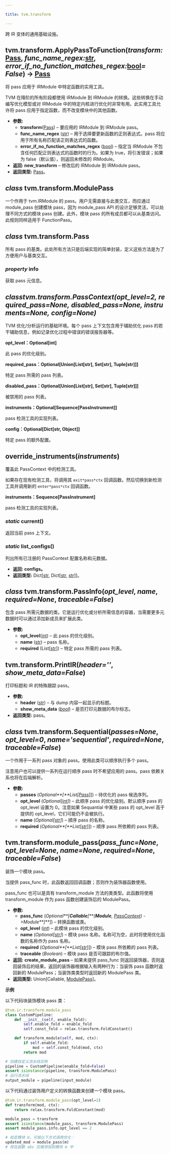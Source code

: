 ```yaml
---

title: tvm.transform

---
```





跨 IR 变体的通用基础设施。

## tvm.transform.ApplyPassToFunction(*transform:*[Pass](https://tvm.hyper.ai/docs/api-reference/python-api/tvm-transform#class-tvmtransformpass), *func_name_regex:*[str](https://docs.python.org/3/library/stdtypes.html#str), *error_if_no_function_matches_regex:*[bool](https://docs.python.org/3/library/functions.html#bool)*= False*) → [Pass](https://tvm.hyper.ai/docs/api-reference/python-api/tvm-transform#class-tvmtransformpass)


将 pass 应用于 IRModule 中特定函数的实用工具。

TVM 在降阶的所有阶段都使用 IRModule 到 IRModule 的转换。这些转换在手动编写优化模型或对 IRModule 中的特定内核进行优化时非常有用。此实用工具允许将 pass 应用于指定函数，而不改变模块中的其他函数。
* **参数:**
   * **transform**([Pass](https://tvm.hyper.ai/docs/api-reference/python-api/tvm-transform#class-tvmtransformpass)) – 要应用的 IRModule 到 IRModule pass。
   * **func_name_regex** ([str](https://docs.python.org/3/library/stdtypes.html#str)) – 用于选择要更新函数的正则表达式。pass 将应用于所有名称匹配该正则表达式的函数。
   * **error_if_no_function_matches_regex** ([bool](https://docs.python.org/3/library/functions.html#bool)) – 指定当 IRModule 不包含任何匹配正则表达式的函数时的行为。如果为 true，将引发错误；如果为 false（默认值），则返回未修改的 IRModule。
* **返回: new_transform** – 修改后的 IRModule 到 IRModule pass。
* **返回类型:** [Pass](https://tvm.hyper.ai/docs/api-reference/python-api/tvm-transform#class-tvmtransformpass)。


## *class* tvm.transform.ModulePass


一个作用于 tvm.IRModule 的 pass。用户无需直接与此类交互，而应通过 module_pass 创建模块 pass，因为 module_pass API 的设计足够灵活，可以处理不同方式的模块 pass 创建。此外，模块 pass 的所有成员都可以从基类访问。此规则同样适用于 FunctionPass。

## *class* tvm.transform.Pass


所有 pass 的基类。此处所有方法只是后端实现的简单封装，定义这些方法是为了方便用户与基类交互。

### *property* info


获取 pass 元信息。

## *classtvm.transform.PassContext(opt_level=2, required_pass=None, disabled_pass=None, instruments=None, config=None)*



TVM 优化/分析运行的基础环境。每个 pass 上下文包含用于辅助优化 pass 的若干辅助信息，例如记录优化过程中错误的错误报告器等。


**opt_level：Optional[int]**

此 pass 的优化级别。


**required_pass：Optional[Union[List[str], Set[str], Tuple[str]]]**

特定 pass 所需的 pass 列表。


**disabled_pass：Optional[Union[List[str], Set[str], Tuple[str]]]**

被禁用的 pass 列表。


**instruments：Optional[Sequence[PassInstrument]]**

pass 检测工具的实现列表。


**config：Optional[Dict[str, Object]]**

特定 pass 的额外配置。


## override_instruments(*instruments*)


覆盖此 PassContext 中的检测工具。

如果存在现有检测工具，将调用其 `exit*pass*ctx` 回调函数。然后切换到新检测工具并调用新的 `enter*pass*ctx` 回调函数。


**instruments：Sequence[PassInstrument]**

pass 检测工具的实现列表。


### *static* current()

返回当前 pass 上下文。


### *static* list_configs()

列出所有已注册的 PassContext 配置名称和元数据。
* **返回: configs。**
* **返回类型:** Dict[[str](https://docs.python.org/3/library/stdtypes.html#str), Dict[[str](https://docs.python.org/3/library/stdtypes.html#str), [str](https://docs.python.org/3/library/stdtypes.html#str)]]。


## *class* tvm.transform.PassInfo(*opt_level*, *name*, *required=None*, *traceable=False*)

包含 pass 所需元数据的类。它是运行优化或分析所需信息的容器，当需要更多元数据时可以通过添加新成员来扩展此类。
* **参数:**
   * **opt_level**([int](https://docs.python.org/3/library/functions.html#int)) – 此 pass 的优化级别。
   * **name** ([str](https://docs.python.org/3/library/stdtypes.html#str)) – pass 名称。
   * **required** (List[[str](https://docs.python.org/3/library/stdtypes.html#str)]) – 特定 pass 所需的 pass 列表。


## tvm.transform.PrintIR(*header=''*, *show_meta_data=False*)

打印标题和 IR 的特殊跟踪 pass。
* **参数:**
   * **header** ([_str_](https://docs.python.org/3/library/stdtypes.html#str)) – 与 dump 内容一起显示的标题。
   * **show_meta_data** ([_bool_](https://docs.python.org/3/library/functions.html#bool)) – 是否打印元数据的布尔标志。
* **返回类型:**  pass。

## *class* tvm.transform.Sequential(*passes=None*, *opt_level=0*, *name='sequential'*, *required=None*, *traceable=False*)

一个作用于一系列 pass 对象的 pass。使用此类可以顺序执行多个 pass。


注意用户也可以提供一系列在运行顺序 pass 时不希望应用的 pass。pass 依赖关系也将在后端解析。
* **参数:**
   * **passes** (_Optional**[**List[_[_Pass_](https://tvm.hyper.ai/docs/api-reference/python-api/tvm-transform#class-tvmtransformpass)]]) – 待优化的 pass 候选序列。
   * **opt_level** (_Optional[_[_int_](https://docs.python.org/3/library/functions.html#int)_]_) – 此顺序 pass 的优化级别。默认顺序 pass 的 opt_level 设置为 0。注意如果 Sequantial 中某些 pass 的 opt_level 高于提供的 opt_level，它们可能仍不会被执行。
   * **name** (_Optional[_[_str_](https://docs.python.org/3/library/stdtypes.html#str)_]_) – 顺序 pass 的名称。
   * **required** (_Optional**[**List[_[_str_](https://docs.python.org/3/library/stdtypes.html#str)]]) – 顺序 pass 所依赖的 pass 列表。


## tvm.transform.module_pass(*pass_func=None*, *opt_level=None*, *name=None*, *required=None*, *traceable=False*)

装饰一个模块 pass。

当提供 pass_func 时，此函数返回回调函数；否则作为装饰器函数使用。

pass_func 也可以是具有 transform_module 方法的类类型。此函数将使用 transform_module 作为 pass 函数创建装饰后的 ModulePass。
* **参数:** 
   * **pass_func** (_Optional**[**Callable**[**(**Module**,_ [_PassContext_](https://tvm.hyper.ai/docs/api-reference/python-api/tvm-transform#classtvmtransformpasscontextopt_level2required_passnonedisabled_passnoneinstrumentsnoneconfignone)_)_ _->Module**]**]_) – 转换函数或类。
   * **opt_level** ([_int_](https://docs.python.org/3/library/functions.html#int)) – 此模块 pass 的优化级别。
   * **name** (_Optional[_[_str_](https://docs.python.org/3/library/stdtypes.html#str)_]_) – 模块 pass 名称。名称可为空，此时将使用优化函数的名称作为 pass 名称。
   * **required** (_Optional**[**List[_[_str_](https://docs.python.org/3/library/stdtypes.html#str)]]) – 模块 pass 所依赖的 pass 列表。
   * **traceable** (_Boolean_) – 模块 pass 是否可跟踪的布尔值。
* **返回:** **create_module_pass** – 如果未提供 pass_func 则返回装饰器，否则返回装饰后的结果。返回的装饰器根据输入有两种行为：当装饰 pass 函数时返回新的 ModulePass；当装饰类类型时返回新的 ModulePass 类。
* **返回类型:**  Union[Callable, [ModulePass](https://tvm.hyper.ai/docs/api-reference/python-api/tvm-transform#class-tvmtransformmodulepass)]。


**示例**

以下代码块装饰模块 pass 类：

```python
@tvm.ir.transform.module_pass
class CustomPipeline:
    def __init__(self, enable_fold):
        self.enable_fold = enable_fold
        self.const_fold = relax.transform.FoldConstant()

    def transform_module(self, mod, ctx):
        if self.enable_fold:
            mod = self.const_fold(mod, ctx)
        return mod

# 创建自定义流水线实例
pipeline = CustomPipeline(enable_fold=False)
assert isinstance(pipeline, transform.ModulePass)
# 运行流水线
output_module = pipeline(input_module)
```
以下代码通过装饰用户定义的转换函数来创建一个模块 pass。
```python
@tvm.ir.transform.module_pass(opt_level=2)
def transform(mod, ctx):
    return relax.transform.FoldConstant(mod)

module_pass = transform
assert isinstance(module_pass, transform.ModulePass)
assert module_pass.info.opt_level == 2

# 给定模块 m，可按以下方式调用优化：
updated_mod = module_pass(m)
# 现在函数 abs 应被添加到模块 m 中
```

# 

